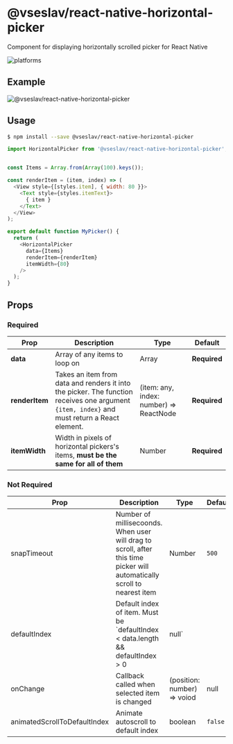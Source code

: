 # @vseslav/react-native-horizontal-picker
Component for displaying horizontally scrolled picker for React Native

![platforms](https://img.shields.io/badge/platforms-Android%20%7C%20iOS-brightgreen.svg?style=flat-square)

## Example

![@vseslav/react-native-horizontal-picker](https://github.com/vdor/react-native-horizontal-picker/raw/master/example.gif)

## Usage

```bash
$ npm install --save @vseslav/react-native-horizontal-picker
```

```javascript
import HorizontalPicker from '@vseslav/react-native-horizontal-picker';


const Items = Array.from(Array(100).keys());

const renderItem = (item, index) => (
  <View style={[styles.item], { width: 80 }}>
    <Text style={styles.itemText}>
      { item }
    </Text>
  </View>
);

export default function MyPicker() {
  return (
    <HorizontalPicker
      data={Items}
      renderItem={renderItem}
      itemWidth={80}
    />
  );
}
```

## Props

### Required

Prop | Description | Type | Default
------ | ------ | ------ | ------
**data** | Array of any items to loop on | Array | **Required**
**renderItem** | Takes an item from data and renders it into the picker. The function receives one argument `{item, index}` and must return a React element. | (item: any, index: number) => ReactNode | **Required**
**itemWidth** | Width in pixels of horizontal pickers's items, **must be the same for all of them** | Number | **Required**


### Not Required
Prop | Description | Type | Default
------ | ------ | ------ | ------
snapTimeout | Number of millisecoonds. When user will drag to scroll, after this time picker will automatically scroll to nearest item | Number | `500`
defaultIndex | Default index of item. Must be `defaultIndex < data.length && defaultIndex > 0 | null`
onChange | Callback called when selected item is changed  | (position: number) => voiod | null
animatedScrollToDefaultIndex | Animate autoscroll to default index  | boolean | `false`
